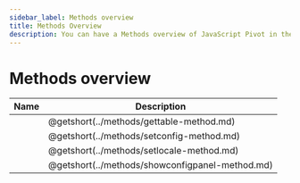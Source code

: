 ```yaml
---
sidebar_label: Methods overview
title: Methods Overview
description: You can have a Methods overview of JavaScript Pivot in the documentation of the DHTMLX JavaScript Pivot library. Browse developer guides and API reference, try out code examples and live demos, and download a free 30-day evaluation version of DHTMLX Pivot.
---
```


# Methods overview

| Name                                        | Description                                |
| ------------------------------------------- | ------------------------------------------ |
| [](../methods/gettable-method.md)           | @getshort(../methods/gettable-method.md)        |
| [](../methods/setconfig-method.md)          | @getshort(../methods/setconfig-method.md)       |
| [](../methods/setlocale-method.md)          | @getshort(../methods/setlocale-method.md)       |
| [](../methods/showconfigpanel-method.md)    | @getshort(../methods/showconfigpanel-method.md) |